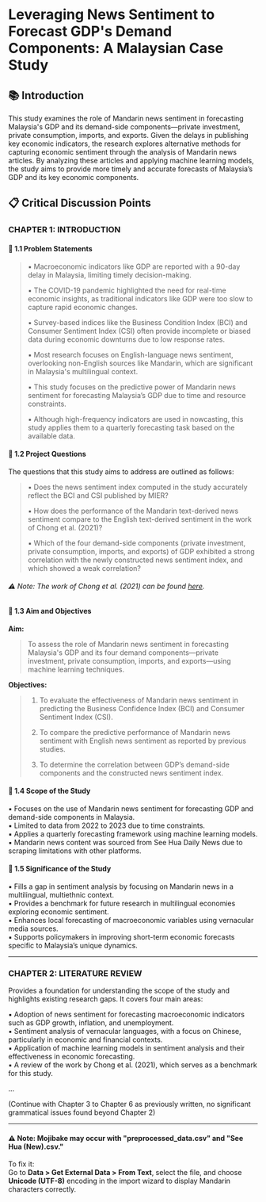# Leveraging News Sentiment to Forecast GDP's Demand Components: A Malaysian Case Study

## 📚 Introduction
This study examines the role of Mandarin news sentiment in forecasting Malaysia's GDP and its demand-side components—private investment, private consumption, imports, and exports. Given the delays in publishing key economic indicators, the research explores alternative methods for capturing economic sentiment through the analysis of Mandarin news articles. By analyzing these articles and applying machine learning models, the study aims to provide more timely and accurate forecasts of Malaysia’s GDP and its key economic components.

## 📋 Critical Discussion Points

### CHAPTER 1: INTRODUCTION

#### 📌 1.1 Problem Statements

>▪️ Macroeconomic indicators like GDP are reported with a 90-day delay in Malaysia, limiting timely decision-making.
>
>▪️ The COVID-19 pandemic highlighted the need for real-time economic insights, as traditional indicators like GDP were too slow to capture rapid economic changes.
>
>▪️ Survey-based indices like the Business Condition Index (BCI) and Consumer Sentiment Index (CSI) often provide incomplete or biased data during economic downturns due to low response rates.
>
>▪️ Most research focuses on English-language news sentiment, overlooking non-English sources like Mandarin, which are significant in Malaysia's multilingual context.
>
>▪️ This study focuses on the predictive power of Mandarin news sentiment for forecasting Malaysia’s GDP due to time and resource constraints.
>
>▪️ Although high-frequency indicators are used in nowcasting, this study applies them to a quarterly forecasting task based on the available data.

#### 📌 1.2 Project Questions

The questions that this study aims to address are outlined as follows:

>▪️ Does the news sentiment index computed in the study accurately reflect the BCI and CSI published by MIER?
>
>▪️ How does the performance of the Mandarin text-derived news sentiment compare to the English text-derived sentiment in the work of Chong et al. (2021)?
> 
>▪️ Which of the four demand-side components (private investment, private consumption, imports, and exports) of GDP exhibited a strong correlation with the newly constructed news sentiment index, and which showed a weak correlation?

###### ⚠️ Note: The work of Chong et al. (2021) can be found [here](https://www.bis.org/ifc/publ/ifcb57_17.pdf).

#### 📌 1.3 Aim and Objectives

**Aim:**  

> To assess the role of Mandarin news sentiment in forecasting Malaysia's GDP and its four demand components—private investment, private consumption, imports, and exports—using machine learning techniques.

**Objectives:**  

> 1. To evaluate the effectiveness of Mandarin news sentiment in predicting the Business Confidence Index (BCI) and Consumer Sentiment Index (CSI).
>  
> 2. To compare the predictive performance of Mandarin news sentiment with English news sentiment as reported by previous studies.
> 
> 3.  To determine the correlation between GDP’s demand-side components and the constructed news sentiment index.

#### 📌 1.4 Scope of the Study

▪️ Focuses on the use of Mandarin news sentiment for forecasting GDP and demand-side components in Malaysia.  
▪️ Limited to data from 2022 to 2023 due to time constraints.  
▪️ Applies a quarterly forecasting framework using machine learning models.  
▪️ Mandarin news content was sourced from See Hua Daily News due to scraping limitations with other platforms.

#### 📌 1.5 Significance of the Study

▪️ Fills a gap in sentiment analysis by focusing on Mandarin news in a multilingual, multiethnic context.  
▪️ Provides a benchmark for future research in multilingual economies exploring economic sentiment.  
▪️ Enhances local forecasting of macroeconomic variables using vernacular media sources.  
▪️ Supports policymakers in improving short-term economic forecasts specific to Malaysia’s unique dynamics.

---

### CHAPTER 2: LITERATURE REVIEW

Provides a foundation for understanding the scope of the study and highlights existing research gaps. It covers four main areas:

▪️ Adoption of news sentiment for forecasting macroeconomic indicators such as GDP growth, inflation, and unemployment.  
▪️ Sentiment analysis of vernacular languages, with a focus on Chinese, particularly in economic and financial contexts.  
▪️ Application of machine learning models in sentiment analysis and their effectiveness in economic forecasting.  
▪️ A review of the work by Chong et al. (2021), which serves as a benchmark for this study.

...

(Continue with Chapter 3 to Chapter 6 as previously written, no significant grammatical issues found beyond Chapter 2)

---

#### ⚠️ Note: Mojibake may occur with "preprocessed_data.csv" and "See Hua (New).csv."

To fix it:  
Go to **Data > Get External Data > From Text**, select the file, and choose **Unicode (UTF-8)** encoding in the import wizard to display Mandarin characters correctly.
